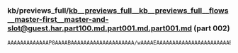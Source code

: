 ### kb/previews_full/kb__previews_full__kb__previews_full__flows__master-first__master-and-slot@guest.har.part100.md.part001.md.part001.md (part 002)

```md
AAAAAAAAAAAAAP8AAAABAAAAAAAAAAAAAAAAAAAA/wAAAAEAAAAAAAAAAAAAAAAAAAAAAAEAAAAAAQAAAAAAAAAAAAAAAAAAAAAAAAAAAAABAAAAAAAAAAAAAQAAAAA
```

```
